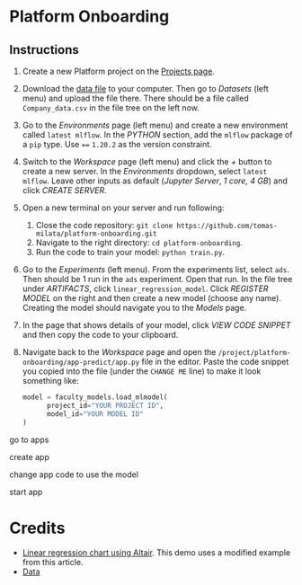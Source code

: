 # Platform Onboarding

## Instructions

1. Create a new Platform project on the [Projects page](https://datascience.my.faculty.ai/home).

1. Download the [data file](https://github.com/Kaushik-Varma/linear_regression_model_python/raw/main/Company_data.csv)
   to your computer. Then go to _Datasets_ (left menu) and upload the file there. There should be
   a file called `Company_data.csv` in the file tree on the left now.

1. Go to the _Environments_ page (left menu) and create a new environment called `latest mlflow`. 
   In the _PYTHON_ section, add the `mlflow` package of a `pip` type. Use `==` `1.20.2` as the
   version constraint.
   
1. Switch to the _Workspace_ page (left menu) and click the _+_ button to create a new server.
   In the _Environments_ dropdown, select `latest mlflow`. Leave other inputs as default
   (_Jupyter Server_, _1 core, 4 GB_) and click _CREATE SERVER_.

1. Open a new terminal on your server and run following:

   1. Close the code repository: `git clone https://github.com/tomas-milata/platform-onboarding.git` 
   1. Navigate to the right directory: `cd platform-onboarding`.
   1. Run the code to train your model: `python train.py`.

1. Go to the _Experiments_ (left menu). From the experiments list, select `ads`.
   Then should be 1 run in the `ads` experiment. Open that run.
   In the file tree under _ARTIFACTS_, click `linear_regression_model`.
   Click _REGISTER MODEL_ on the right and then create a new model (choose any name).
   Creating the model should navigate you to the _Models_ page.
   
1. In the page that shows details of your model, click _VIEW CODE SNIPPET_ and then
   copy the code to your clipboard.
   
1. Navigate back to the _Workspace_ page and open the `/project/platform-onboarding/app-predict/app.py`
   file in the editor.
   Paste the code snippet you copied into the file (under the `CHANGE ME` line) to make 
   it look something like:
   
   ```python
   model = faculty_models.load_mlmodel(
         project_id="YOUR PROJECT ID",
         model_id="YOUR MODEL ID"
   )
   ```

go to apps

create app

change app code to use the model

start app

# Credits

- [Linear regression chart using Altair]( https://altair-viz.github.io/user_guide/transform/regression.html). This demo
  uses a modified example from this article.
- [Data](https://github.com/Kaushik-Varma/linear_regression_model_python/blob/main/Company_data.csv)
